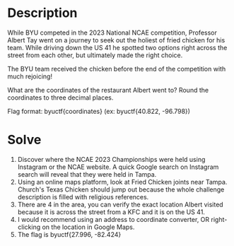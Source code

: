 # Description

While BYU competed in the 2023 National NCAE competition, Professor Albert Tay went on a journey to seek out the holiest of fried chicken for his team. While driving down the US 41 he spotted two options right across the street from each other, but ultimately made the right choice.

The BYU team received the chicken before the end of the competition with much rejoicing!

What are the coordinates of the restaurant Albert went to? Round the coordinates to three decimal places.

Flag format: byuctf{coordinates} (ex: byuctf{40.822, -96.798})

# Solve

1. Discover where the NCAE 2023 Championships were held using Instagram or the NCAE website. A quick Google search on Instagram search will reveal that they were held in Tampa.
2. Using an online maps platform, look at Fried Chicken joints near Tampa. Church's Texas Chicken should jump out because the whole challenge description is filled with religious references.
3. There are 4 in the area, you can verify the exact location Albert visited because it is across the street from a KFC and it is on the US 41.
4. I would recommend using an address to coordinate converter, OR right-clicking on the location in Google Maps.
5. The flag is byuctf{27.996, -82.424}
